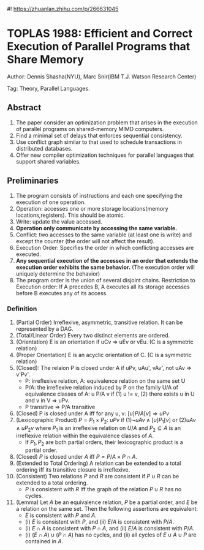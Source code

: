 #! https://zhuanlan.zhihu.com/p/266631045
# TOPLAS 1988: Efficient and Correct Execution of Parallel Programs that Share Memory
Author: Dennis Shasha(NYU), Marc Snir(IBM T.J. Watson Research Center)

Tag: Theory, Parallel Languages.

## Abstract
1. The paper consider an optimization problem that arises in the execution of parallel programs on shared-memory MIMD computers.
2. Find a minimal set of delays that enforces sequential consistency.
3. Use conflict graph similar to that used to schedule transactions in distributed databases.
4. Offer new compiler optimization techniques for parallel languages that support shared variables.

## Preliminaries
1. The program consists of instructions and each one specifying the execution of one operation.
2. Operation: accesses one or more storage locations(memory locations,registers). This should be atomic.
3. Write: update the value accessed.
4. **Operation only communicate by accessing the same variable.**
5. Conflict: two accesses to the same variable (at least one is write) and except the counter (the order will not affect the result).
6. Execution Order: Specifies the order in which conflicting accesses are executed.
7. **Any sequential execution of the accesses in an order that extends the execution order exhibits the same behavior.** (The execution order will uniquely determine the behavior)
8. The program order is the union of several disjoint chains. Restriction to Execution order: If A precedes B, A executes all its storage accesses before B executes any of its access.

### Definition
1. (Partial Order) Irreflexive, asymmetric, transitive relation. It can be represented by a DAG.
2. (Total/Linear Order) Every two distinct elements are ordered.
3. (Orientation) E is an orientation if uCv => uEv or vEu. (C is a symmetric relation)
4. (Proper Orientation) E is an acyclic orientation of C. (C is a symmetric relation)
5. (Closed): The relaion P is closed under A if uPv, uAu', vAv', not uAv => v'Pv'. 
    - P: irreflexive relation, A: equivalence relation on the same set U
    - P/A: the irreflexive relation induced by P on the family U/A of equivalence classes of A: u P/A v if (1) u != v, (2) there exists u in U and v in V => uPv.
    - P transitive => P/A transitive
6. (Closed) P is closed under A iff for any u, v: $[u]P/A[v] \Rightarrow uPv$
7. (Lexicographic Product) $P = P_1 \times P_2:\ uPv \text{  if  } (1)\neg uAv\land [u]P_1[v]\text{ or }(2)uAv\land uP_2v$ where $P_1$ is an irreflexive relation on $U/A$ and $P_2\subseteq A$ is an irreflexive relation within the equivalence classes of $A$.
    - If $P_1, P_2$ are both partial orders, their lexicographic product is a partial order.
8. (Closed) $P$ is closed under $A$ iff $P=P/A\times P \cap A$.
9. (Extended to Total Ordering) A relation can be extended to a total ordering iff its transitive closure is irreflexive.
10. (Consistent) Two relations $P$ and $R$ are consistent if $P\cup R$ can be extended to a total ordering.
    - $P$ is consistent with $R$ iff the graph of the relation $P\cup R$ has no cycles.
11. (Lemma) Let $A$ be an equivalence relation, $P$ be a partial order, and $E$ be a relation on the same set. Then the following assertions are equivalent:
    - $E$ is consistent with $P$ and $A$.
    - (i) $E$ is consistent with $P$, and (ii) $E/A$ is consistent with $P/A$.
    - (i) $E\cap A$ is consistent with $P\cap A$, and (ii) $E/A$ is consistent with $P/A$.
    - (i) $(E\cap A) \cup (P\cap A)$ has no cycles, and (ii) all cycles of $E\cup A\cup P$ are contained in $A$.
